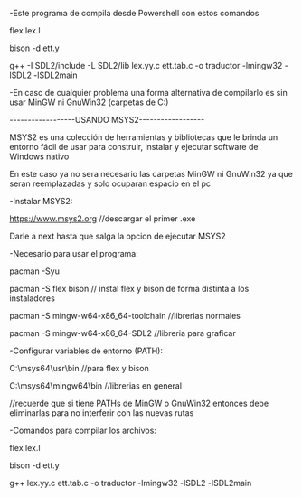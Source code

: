 -Este programa de compila desde Powershell con estos comandos

  flex lex.l
  
  bison -d ett.y
  
  g++ -I SDL2/include -L SDL2/lib lex.yy.c ett.tab.c -o traductor -lmingw32 -lSDL2 -lSDL2main

-En caso de cualquier problema una forma alternativa de compilarlo es sin usar MinGW ni GnuWin32 (carpetas de C:)

------------------USANDO MSYS2------------------

MSYS2 es una colección de herramientas y bibliotecas que le brinda un entorno fácil de usar para construir, instalar y ejecutar software de Windows nativo

En este caso ya no sera necesario las carpetas MinGW ni GnuWin32 ya que seran reemplazadas y solo ocuparan espacio en el pc

-Instalar MSYS2:

  https://www.msys2.org //descargar el primer .exe

  Darle a next hasta que salga la opcion de ejecutar MSYS2

-Necesario para usar el programa:

  pacman -Syu
  
  pacman -S flex bison // instal flex y bison de forma distinta a los instaladores
  
  pacman -S mingw-w64-x86_64-toolchain //librerias normales
  
  pacman -S mingw-w64-x86_64-SDL2 //libreria para graficar

-Configurar variables de entorno (PATH):

  C:\msys64\usr\bin //para flex y bison
  
  C:\msys64\mingw64\bin //librerias en general

//recuerde que si tiene PATHs de MinGW o GnuWin32 entonces debe eliminarlas para no interferir con las nuevas rutas

-Comandos para compilar los archivos:

  flex lex.l
  
  bison -d ett.y
  
  g++ lex.yy.c ett.tab.c -o traductor -lmingw32 -lSDL2 -lSDL2main
